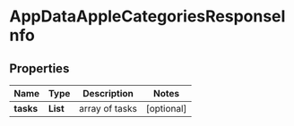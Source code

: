 # AppDataAppleCategoriesResponseInfo


## Properties

| Name | Type | Description | Notes |
|------------ | ------------- | ------------- | -------------|
**tasks** | **List<AppDataAppleCategoriesTaskInfo>** | array of tasks |[optional]|